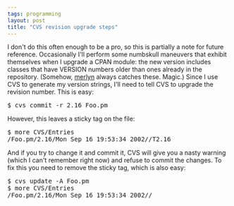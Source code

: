 ```yaml
---
tags: programming
layout: post
title: "CVS revision upgrade steps"
---
```




I don't do this often enough to be a pro, so this is partially a note for future reference. Occasionally I'll perform some numbskull maneuvers that exhibit themselves when I upgrade a CPAN module: the new version includes classes that have VERSION numbers older than ones already in the repository. (Somehow, <a href="http://www.stonehenge.com/merlyn/">merlyn</a> always catches these. Magic.) Since I use CVS to generate my version strings, I'll need to tell CVS to upgrade the revision number. This is easy:

<pre>
$ cvs commit -r 2.16 Foo.pm
</pre>

<p>However, this leaves a sticky tag on the file:</p>

<pre>
$ more CVS/Entries
/Foo.pm/2.16/Mon Sep 16 19:53:34 2002//T2.16
</pre>

<p>And if you try to change it and commit it, CVS will give you a nasty warning (which I can't remember right now) and refuse to commit the changes. To fix this you need to remove the sticky tag, which is also easy:</p>

<pre>
$ cvs update -A Foo.pm
$ more CVS/Entries
/Foo.pm/2.16/Mon Sep 16 19:53:34 2002//
</pre>


